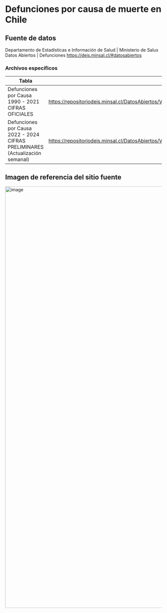 # Defunciones por causa de muerte en Chile

## Fuente de datos
Departamento de Estadísticas e Información de Salud | Ministerio de Salus
Datos Abiertos | Defunciones
https://deis.minsal.cl/#datosabiertos

### Archivos específicos
| Tabla                   | Fuente                                                                                                                                 |
|-------------------------|-----------------------------------------------------------------------------------------------------------------------------------------|
| Defunciones por Causa 1990 - 2021 CIFRAS OFICIALES     | https://repositoriodeis.minsal.cl/DatosAbiertos/VITALES/DEFUNCIONES_FUENTE_DEIS_1990_2021_CIFRAS_OFICIALES.zip   |
| Defunciones por Causa 2022 - 2024 CIFRAS PRELIMINARES (Actualización semanal)     | https://repositoriodeis.minsal.cl/DatosAbiertos/VITALES/DEFUNCIONES_FUENTE_DEIS_2022_2024_25062024.zip   |



## Imagen de referencia del sitio fuente
<img width="1358" alt="image" src="https://github.com/elaval/data_chile/assets/68602/62c38fc4-da68-4a19-a4ab-f572cc4142a7">
